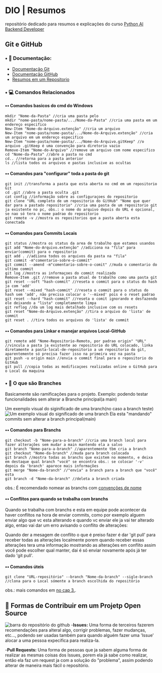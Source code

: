 # DIO | Resumos
repositório dedicado para resumos e explicações do curso [Python AI Backend Developer](https://web.dio.me/track/coding-future-vivo-python-ai-backend-developer)

## Git e GitHub
### • 📝 Documentação:
- [Documentação Git](https://git-scm.com/doc)
- [Documentação GitHub](https://docs.github.com/)
- [Resumos em um Repositorio](https://github.com/elidianaandrade/dio-curso-git-github)
### • 💻 Comandos Relacionados
#### •• Comandos basicos do cmd do Windows
```
mkdir "Nome-da-Pasta" //cria uma pasta pelo
mkdir "nome-pasta/nome-pasta/.../Nome-da-Pasta" //cria uma pasta em um endereço especifico
New-Item "Nome-do-Arquivo.extenção" //cria um arquivo
New-Item "nome-pasta/nome-pasta/.../Nome-do-Arquivo.extenção" //cria um arquivo em um endereço especifico
New-Item "nome-pasta/nome-pasta/.../Nome-do-Arquivo.gitKeep" //o arquivo .gitKeep é uma convenção para diretorio vazio
Remove-Item "Nome-do-Arquivo" //remove um arquivo com nome especifico
cd "Nome-da-Pasta" //abre a pasta no cmd
cd.. //retorna para a pasta anterior
ls //lista todos os arquivos e pastas inclusive as ocultas
```
#### •• Comandos para "configurar" toda a pasta do git

```
git init //transforma a pasta que esta aberta no cmd em um repositorio Git
cd .git //abre a pasta oculta .git
cat config //informação sobre as configuraçoes do repositorio
git clone "URL completo de um repositorio do GitHub" "Nome que quer dar para a pastado repositorio" //cria uma pasta de um repositorio git ja existente no pc, obs.: o nome do arquivo depois do URL é opcional, se nao só tera o nome padrao do repositorio
git remote -v //mostra os repositorios que a pasta aberta esta conectada
```
#### •• Comandos para Commits Locais

```
git status //mostra os status da area de trabalho que estamos usandos
git add "Nome-do-Arquivo.extenção" //adiciona na "fila" para enviar(commit) para o repositorio
git add . //adiiona todos os arquivos da pasta na "fila"
git commit -m"comentario-sobre-o-commit"
git commit --amend -m"comentario-sobre-o-comit" //muda o comentario do ultimo commit
git log //mostra as informaçoes do commit realizado
Remove-Item .git //remove a pasta atual de trabalho como uma pasta git
git reset --soft "hash-commit" //reseta o commit para o status do hash ja com 'add' 
git reset --mixed "hash-commit" //reseta o commit para o status do hash sem 'add', não precisa colocar o '--mixed' pois é o reset padrao
git reset --hard "hash-commit" //reseta o comit ignorando e desfazendo ele deixando a "lista" completamente limpa
git reflog //da um log mais detalhado inclusive com os resets
git reset "Nome-do-Arquivo.extenção" //tira o arquivo do 'lista' de commit 
git reset . //tira todos os arquivos do 'lista' de commit
```
#### •• Comandos para Linkar e manejar arquivos Local-GitHub
```
git remote add "Nome-Repositorio-Remoto, por padrao origin" "URL" //vincula a pasta ja existente ao repositorio do URL colocado, linka diretamente a pasta-local-de-repositorio a um repositorio do git, aparentemente só precisa fazer isso na primeira vez na pasta
git push -u origin main //envia o commit final para o repositorio do GitHub
git pull //copia todas as modificaçoes realizadas online o GitHub para o Local da maquina
```
### • 🌿 O que são Branches
Basicamente são ramificações para o projeto.
Exemplo: podendo testar funcionalidades sem alterar a Branche principal(a main)

Um exemplo visual do siginificado de uma branch(no caso a branch teste)
![Um exemplo visual do significado de uma branch](https://i.imgur.com/sLQJfIm.png)
Ela esta "mandando" commits sem alterar a branch principal(main)

#### •• Comandos para Branchs
```
git checkout -b "Nome-para-a-branch" //cria uma branch local para fazer alterações sem mudar a main mantendo ela a salvo
git branch "Nome-para-a-branch" //aparentemente tbm cria a branch
git checkout "Nome-da-branch" //muda para branch colocada
git branch //mostra todas as branchs que existem no momento, e deixa em destaque qual branch "você" se encontra obs.: se colocar '-v' depois da 'branch' aparece mais informações
git merge "Nome-da-branch" //"envia" a branch para a branch que "você" esta
git branch -d "Nome-da-branch" //deleta a branch criada
```
obs.: É recomendado nomear as branchs com [convenções de nome](https://gist.github.com/digitaljhelms/4287848)

#### •• Conflitos para quando se trabalha com branchs
Quando se trabalha com branchs e esta em equipe pode acontecer da haver conflitos na hora de enviar commits, como por exemplo alguem enviar algo que vc esta alterando e quando vc enviar ele ja vai ter alterado algo, entao vai dar um erro avisando o conflito de alterações:

Quando der a mesagem de conflito o que é preiso fazer é dar 'git pull' para receber todas as alterações localmente porem quando receber essas alterações tera uma informação mostrando as alterações em conflito assim você pode escolher qual manter, dai é só enviar novamente após já ter dado 'git pull'.
#### •• Comandos úteis
```
git clone "URL-repositório" --branch "Nome-da-branch" --sigle-branch //clona para o Local sómente a branch escolhida do repositório 
```
obs.: mais comandos em [no cap 3.](https://git-scm.com/book/en/v2).

## 🤝 Formas de Contribuir em um Projetp Open Source
![barra do repositório do github](https://i.imgur.com/3ASLWxw.png)
-**Issues:**
	Uma forma de terceiros fazerem recomendações para alteral algo, corrigir problemas, fazer mudanças, etc..., podendo ser usadas também para quando alguém fazer uma 'Issue' alocar a uma pessoa expecifica para realiza-la.
 
 -**Pull Requests:**
 	Uma forma de pessoas que ja sabem alguma forma de realizar as mesmas coisas dos Issues, porem ela já sabe como realizar, então ela faz um request ja com a solução do "problema", assim podendo alterar de maneira mais fácil o repositório.

